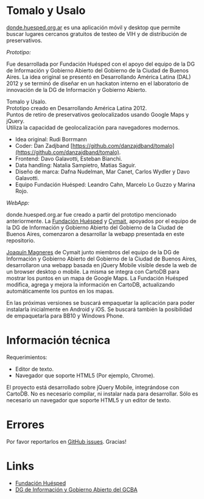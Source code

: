 Tomalo y Usalo
==============

[donde.huesped.org.ar](http://donde.huesped.org.ar "Sitio donde se encuentra hosteada la web app") es una aplicación móvil y desktop que permite buscar lugares cercanos gratuitos de testeo de VIH y de distribución de preservativos.

*Prototipo:*

Fue desarrollada por Fundación Huésped con el apoyo del equipo de la DG de Información y Gobierno Abierto del Gobierno de la Ciudad de Buenos Aires. La idea original se presentó en Desarrollando América Latina (DAL) 2012 y se terminó de diseñar en un hackaton interno en el laboratorio de innovación de la DG de Información y Gobierno Abierto.

Tomalo y Usalo.  
Prototipo creado en Desarrollando América Latina 2012.  
Puntos de retiro de preservativos geolocalizados usando Google Maps y jQuery.  
Utiliza la capacidad de geolocalización para navegadores modernos.  
* Idea original: Rudi Borrmann  
* Coder: Dan Zadjband [https://github.com/danzajdband/tomalo](https://github.com/danzajdband/tomalo).
* Frontend: Davo Galavotti, Esteban Bianchi.  
* Data handling: Natalia Sampietro, Matias Saguir.  
* Diseño de marca: Dafna Nudelman, Mar Canet, Carlos Wydler y Davo Galavotti.  
* Equipo Fundación Huésped: Leandro Cahn, Marcelo Lo Guzzo y Marina Rojo.

*WebApp:*

donde.huesped.org.ar fue creado a partir del prototipo mencionado anteriormente. La [Fundación Huésped](http://www.huesped.org.ar) y [Cymait](http://www.cymait.com), apoyados por el equipo de la DG de Información y Gobierno Abierto del Gobierno de la Ciudad de Buenos Aires, comenzaron a desarrollar la webapp presentada en este repositorio.

[Joaquín Magneres](http://about.me/joaco) de Cymait junto miembros del equipo de la DG de Información y Gobierno Abierto del Gobierno de la Ciudad de Buenos Aires, desarrollaron una webapp basada en jQuery Mobile visible desde la web de un browser desktop o mobile. La misma se integra con CartoDB para mostrar los puntos en un mapa de Google Maps. La Fundación Huésped modifica, agrega y mejora la información en CartoDB, actualizando automáticamente los puntos en los mapas.

En las próximas versiones se buscará empaquetar la aplicación para poder instalarla inicialmente en Android y iOS. Se buscará también la posibilidad de empaquetarla para BB10 y Windows Phone.

Información técnica
===================

Requerimientos:  
* Editor de texto.
* Navegador que soporte HTML5 (Por ejemplo, Chrome).

El proyecto está desarrollado sobre jQuery Mobile, integrándose con CartoDB. No es necesario compilar, ni instalar nada para desarrollar.
Sólo es necesario un navegador que soporte HTML5 y un editor de texto.

Errores
=======

Por favor reportarlos en [GitHub issues](https://github.com/fundhuesped/tomalo-y-usalo/issues/new). Gracias!

Links
=====

* [Fundación Huésped](http://www.huesped.org.ar "Página oficial de la Fundación Huésped")
* [DG de Información y Gobierno Abierto del GCBA](http://www.buenosaires.gob.ar/gobierno-abierto/direcci%C3%B3n-general-de-informaci%C3%B3n-y-gobierno-abierto)
